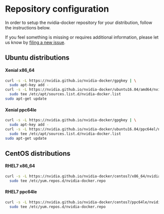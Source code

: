 # Repository configuration

In order to setup the nvidia-docker repository for your distribution, follow the instructions below.

If you feel something is missing or requires additional information, please let us know by [filing a new issue](https://github.com/NVIDIA/nvidia-docker/issues/new).

## Ubuntu distributions

#### Xenial x86_64

```bash
curl -s -L https://nvidia.github.io/nvidia-docker/gpgkey | \
  sudo apt-key add -
curl -s -L https://nvidia.github.io/nvidia-docker/ubuntu16.04/amd64/nvidia-docker.list | \
  sudo tee /etc/apt/sources.list.d/nvidia-docker.list
sudo apt-get update
```

#### Xenial ppc64le

```bash
curl -s -L https://nvidia.github.io/nvidia-docker/gpgkey | \
  sudo apt-key add -
curl -s -L https://nvidia.github.io/nvidia-docker/ubuntu16.04/ppc64el/nvidia-docker.list | \
  sudo tee /etc/apt/sources.list.d/nvidia-docker.list
sudo apt-get update
```

## CentOS distributions

#### RHEL7 x86_64

```bash
curl -s -L https://nvidia.github.io/nvidia-docker/centos7/x86_64/nvidia-docker.repo | \
  sudo tee /etc/yum.repos.d/nvidia-docker.repo
```

#### RHEL7 ppc64le
```bash
curl -s -L https://nvidia.github.io/nvidia-docker/centos7/ppc64le/nvidia-docker.repo | \
  sudo tee /etc/yum.repos.d/nvidia-docker.repo
```
